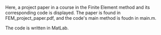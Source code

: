 Here, a project paper in a course in the Finite Element method and its corresponding code is displayed. The paper is found in FEM_project_paper.pdf, and the code's main method is foudn in main.m. 

The code is written in MatLab. 
